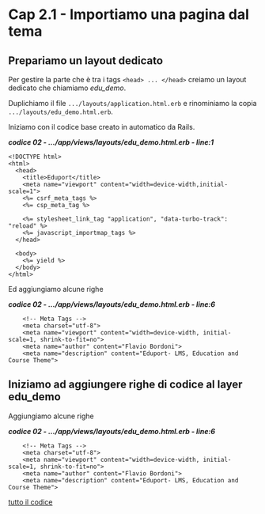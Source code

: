 # <a name="top"></a> Cap 2.1 - Importiamo una pagina dal tema



## Prepariamo un layout dedicato

Per gestire la parte che è tra i tags `<head> ... </head>` creiamo un layout dedicato che chiamiamo *edu_demo*.

Duplichiamo il file `.../layouts/application.html.erb` e rinominiamo la copia `.../layouts/edu_demo.html.erb`. 

Iniziamo con il codice base creato in automatico da Rails.

***codice 02 - .../app/views/layouts/edu_demo.html.erb - line:1***

```html+erb
<!DOCTYPE html>
<html>
  <head>
    <title>Eduport</title>
    <meta name="viewport" content="width=device-width,initial-scale=1">
    <%= csrf_meta_tags %>
    <%= csp_meta_tag %>

    <%= stylesheet_link_tag "application", "data-turbo-track": "reload" %>
    <%= javascript_importmap_tags %>
  </head>

  <body>
    <%= yield %>
  </body>
</html>
```

Ed aggiungiamo alcune righe 

***codice 02 - .../app/views/layouts/edu_demo.html.erb - line:6***

```html+erb
  	<!-- Meta Tags -->
  	<meta charset="utf-8">
    <meta name="viewport" content="width=device-width, initial-scale=1, shrink-to-fit=no">
  	<meta name="author" content="Flavio Bordoni">
  	<meta name="description" content="Eduport- LMS, Education and Course Theme">
```




## Iniziamo ad aggiungere righe di codice al layer edu_demo

Aggiungiamo alcune righe 

***codice 02 - .../app/views/layouts/edu_demo.html.erb - line:6***

```html+erb
  	<!-- Meta Tags -->
  	<meta charset="utf-8">
    <meta name="viewport" content="width=device-width, initial-scale=1, shrink-to-fit=no">
  	<meta name="author" content="Flavio Bordoni">
  	<meta name="description" content="Eduport- LMS, Education and Course Theme">
```

[tutto il codice](https://github.com/flaviobordonidev/leanpubabrandnewcms/blob/master/15-theme-edu/02-mockups-first-page/01_02-views-layouts-edu_demo.html.erb)


